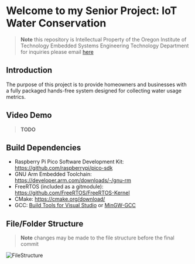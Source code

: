 # Welcome to my Senior Project: IoT Water Conservation
> **Note**
> this repository is Intellectual Property of the Oregon Institute of Technology Embedded Systems Engineering Technology Department
> for inquiries please email <a href="mailto:troy.scevers@oit.edu?subject=[Senior Project Inquiry] Water Conservation Using Embedded Systems&cc=adin.derosier@oit.edu%2C%20phong.nguyen@oit.edu">here</a>
## Introduction
The purpose of this project is to provide homeowners and businesses with a fully packaged hands-free system designed for collecting water usage metrics.
## Video Demo
> **TODO**
## Build Dependencies
* Raspberry Pi Pico Software Development Kit: https://github.com/raspberrypi/pico-sdk
* GNU Arm Embedded Toolchain: https://developer.arm.com/downloads/-/gnu-rm
* FreeRTOS (included as a gitmodule): https://github.com/FreeRTOS/FreeRTOS-Kernel
* CMake: https://cmake.org/download/
* GCC: [Build Tools for Visual Studio](https://visualstudio.microsoft.com/downloads/) or [MinGW-GCC](https://www.msys2.org/)
## File/Folder Structure
> **Note** changes may be made to the file structure before the final commit
>
![FileStructure](https://user-images.githubusercontent.com/31903701/200474149-eab95e3f-3716-4895-8599-62ac2f807a67.png)


